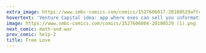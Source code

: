 ```yaml
---
extra_image: https://www.smbc-comics.com/comics/1527606817-20180529after.png
hovertext: 'Venture Capital idea: app where exes can sell you information about bad things that have happened to them.'
image: https://www.smbc-comics.com/comics/1527606804-20180529 (1).png
next_comic: math-and-war
prev_comic: help-2
title: Free Love
---
```


